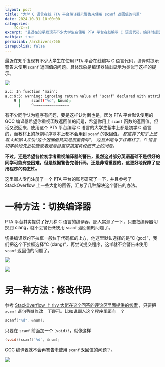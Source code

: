 ```yaml
---
layout: post
title: "大学 C 语言在线 PTA 平台编译提示警告未使用 scanf 返回值的问题"
date: 2024-10-31 18:00:00
categories: 
  - [C/C++]
excerpt: "最近在知乎发现有不少大学生在使用 PTA 平台在线编写 C 语言代码，编译时提示警告未使用 scanf 返回值的问题。有不少同学认为程序有问题，要是这样认为倒也是，因为 PTA 平台默认使用的 GCC 编译器希望你重视函数返回值的问题，希望你用上 scanf 函数的返回值。"
mathjax: true
permalink: /archivers/166
isrepublish: false
---
```


最近在知乎发现有不少大学生在使用 PTA 平台在线编写 C 语言代码，编译时提示警告未使用 ```scanf``` 返回值的问题。具体现象是编译器输出显示为类似于这样的提示。

![](https://pic1.zhimg.com/v2-49a840da51c32c05bad9caae7d14b102_r.png)


```bash
a.c: In function ‘main’:
a.c:9:5: warning: ignoring return value of ‘scanf’ declared with attribute ‘warn_unused_result’ [-Wunused-result]
    9 |     scanf("%d", &num);
      |     ^~~~~~~~~~~~~~~~~
```

有不少同学认为程序有问题，要是这样认为倒也是，因为 PTA 平台默认使用的 GCC 编译器希望你重视函数返回值的问题，希望你用上 ```scanf``` 函数的返回值。但话又说回来，使用这个 PTA 平台编写 C 语言的大学生基本上都是初学 C 语言的，而教材上的范例程序基本上都不会用到 ```scanf``` 的返回值。 *都这样了知乎上还有人和鄙人杠说“这个返回值其实是很重要的”。 这显然是为了杠而杠了，C 语言初学阶段先把功能或者是题目需求搞定再说细节上的问题。*

**不过，还是希望各位初学者重视编译器的警告，虽然这对部分英语基础不是很好的同学可能有些困难，但是根据警告完善代码，还是非常重要的，这更好地保障了应用程序的稳定性。**

这里鄙人专门注册了一个 PTA 平台的账号研究了一下，并且参考了 StackOverflow 上一些大佬的回答，汇总了几种解决这个警告的办法。

# 一种方法：切换编译器

PTA 平台其实提供了好几种 C 语言的编译器，鄙人实测了一下，只要把编译器切换到 clang，就不会警告未使用 ```scanf``` 返回值的问题了。

切换编译器的下拉框一般位于代码框的上方，他这里默认选择的是“C (gcc)”，我们把这个下拉框选择“C (clang)”，再尝试提交程序，这样就不会警告未使用 ```scanf``` 返回值的问题了。

![](https://picx.zhimg.com/v2-2757bbebe33b3708d1f5c56ac1c32327_r.png)

![](https://pic4.zhimg.com/v2-a334f9676dd2ccb61300b10c5336b766_r.png)

# 另一种方法：修改代码

参考 [StackOverflow 上 rivy 大佬在这个回答的评论区里面提供的线索](https://stackoverflow.com/a/7273026) ，只要把 ```scanf``` 语句稍微修改一下即可。比如说鄙人这个程序里面有一个

```c
scanf("%d", &num);
```

只要在 ```scanf``` 前面加一个 ```(void)!```，就像这样

```c
(void)!scanf("%d", &num);
```

GCC 编译器就不会再警告未使用 ```scanf``` 返回值的问题了。

![](https://pic1.zhimg.com/v2-d6091155c84a83af5eca406241e5f558_r.png)